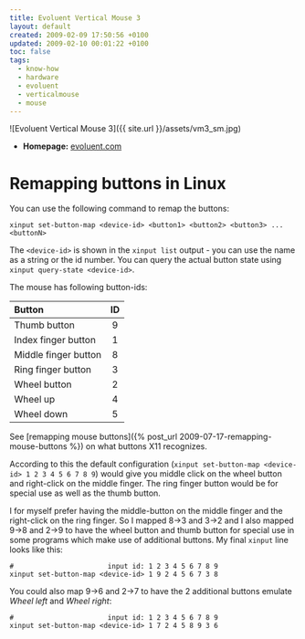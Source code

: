 ```yaml
---
title: Evoluent Vertical Mouse 3
layout: default
created: 2009-02-09 17:50:56 +0100
updated: 2009-02-10 00:01:22 +0100
toc: false
tags:
  - know-how
  - hardware
  - evoluent
  - verticalmouse
  - mouse
---
```

![Evoluent Vertical Mouse 3]({{ site.url }}/assets/vm3_sm.jpg)

  * **Homepage:** [evoluent.com](http://www.evoluent.com/vm3.html)

Remapping buttons in Linux
==========================

You can use the following command to remap the buttons:

    xinput set-button-map <device-id> <button1> <button2> <button3> ... <buttonN>

The `<device-id>` is shown in the `xinput list` output - you can use the name as a string or the id number. You can query the actual button state using `xinput query-state <device-id>`.

The mouse has following button-ids:

| Button                | ID |
|:----------------------|:--:|
| Thumb button          |  9 |
| Index finger button   |  1 |
| Middle finger button  |  8 |
| Ring finger button    |  3 |
| Wheel button          |  2 |
| Wheel up              |  4 |
| Wheel down            |  5 |

See [remapping mouse buttons]({% post_url 2009-07-17-remapping-mouse-buttons %}) on what buttons X11 recognizes.

According to this the default configuration (`xinput set-button-map <device-id> 1 2 3 4 5 6 7 8 9`) would give you middle click on the wheel button and right-click on the middle finger.
The ring finger button would be for special use as well as the thumb button.

I for myself prefer having the middle-button on the middle finger and the right-click on the ring finger.
So I mapped 8→3 and 3→2 and I also mapped 9→8 and 2→9 to have the wheel button and thumb button for special use in some programs which make use of additional buttons.
My final `xinput` line looks like this:

    #                       input id: 1 2 3 4 5 6 7 8 9
    xinput set-button-map <device-id> 1 9 2 4 5 6 7 3 8

You could also map 9→6 and 2→7 to have the 2 additional buttons emulate *Wheel left* and *Wheel right*:

    #                       input id: 1 2 3 4 5 6 7 8 9
    xinput set-button-map <device-id> 1 7 2 4 5 8 9 3 6
